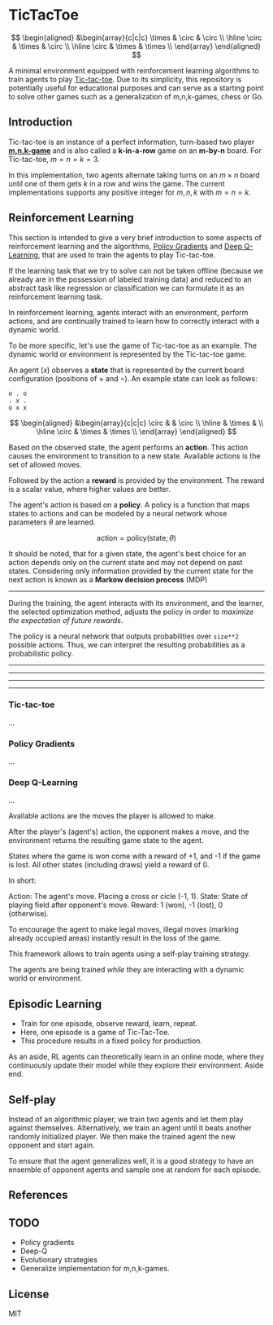 # TicTacToe

$$
\begin{aligned}
&\begin{array}{c|c|c}
\times & \circ & \circ \\
\hline
\circ & \times &  \circ \\
\hline
\circ & \times & \times \\
\end{array}
\end{aligned}
$$

A minimal environment equipped with reinforcement learning algorithms to train agents to play [Tic-tac-toe](https://en.wikipedia.org/wiki/Tic-tac-toe). Due to its simplicity, this repository is potentially useful for educational purposes and can serve as a starting point to solve other games such as a generalization of m,n,k-games, chess or Go.


## Introduction

Tic-tac-toe is an instance of a perfect information, turn-based two player [**m,n,k-game**]( https://en.wikipedia.org/wiki/M,n,k-game) and is also called a **k-in-a-row** game on an **m-by-n** board. For Tic-tac-toe, $m=n=k=3$.

In this implementation, two agents alternate taking turns on an $m \times n$ board until one of them gets $k$ in a row and wins the game. The current implementations supports any positive integer for $m,n,k$ with $m=n=k$.


## Reinforcement Learning

This section is intended to give a very brief introduction to some aspects of reinforcement learning and the algorithms, [Policy Gradients](#policy-gradients) and [Deep Q-Learning](#deep-q-learning), that are used to train the agents to play Tic-tac-toe.

If the learning task that we try to solve can not be taken offline (because we already are in the possession of labeled training data) and reduced to an abstract task like regression or classification we can formulate it as an reinforcement learning task.

In reinforcement learning, agents interact with an environment, perform actions, and are continually trained to learn how to correctly interact with a dynamic world.

To be more specific, let's use the game of Tic-tac-toe as an example. The dynamic world or environment is represented by the Tic-tac-toe game.

An agent ($x$) observes a **state** that is represented by the current board configuration (positions of $\times$ and $\circ$). An example state can look as follows:

```
o . o
. x .
o x x
```
$$
\begin{aligned}
&\begin{array}{c|c|c}
\circ &  & \circ \\
\hline
& \times &  \\
\hline
\circ & \times & \times \\
\end{array}
\end{aligned}
$$

Based on the observed state, the agent performs an **action**. This action causes the environment to transition to a new state. Available actions is the set of allowed moves.

Followed by the action a **reward** is provided by the environment. The reward is a scalar value, where higher values are better.

The agent's action is based on a **policy**. A policy is a function that maps states to actions and can be modeled by a neural network whose parameters $\theta$ are learned.

$$\text{action}= \text{policy}(\text{state}; \theta)$$

It should be noted, that for a given state, the agent's best choice for an action depends only on the current state and may not depend on past states. Considering only information provided by the current state for the next action is known as a **Markow decision process** (MDP) 

---

During the training, the agent interacts with its environment, and the learner, the selected optimization method, adjusts the policy in order to *maximize the expectation of future rewards*.

The policy is a neural network that outputs probabilities over `size**2` possible actions. Thus, we can interpret the resulting probabilities as a probabilistic policy.


---
---
---
---


### Tic-tac-toe

...


### Policy Gradients

...


### Deep Q-Learning

...


Available actions are the moves the player is allowed to make.

After the player's (agent's) action, the opponent makes a move, and the environment returns the resulting game state to the agent.

States where the game is won come with a reward of +1, and -1 if the game is lost. All other states (including draws) yield a reward of 0.

In short:

Action: The agent's move. Placing a cross or cicle (-1, 1).
State: State of playing field after opponent's move.
Reward: 1 (won), -1 (lost), 0 (otherwise).

To encourage the agent to make legal moves, illegal moves (marking already occupied areas) instantly result in the loss of the game. 

This framework allows to train agents using a self-play training strategy.

The agents are being trained *while* they are interacting with a dynamic world or environment. 



## Episodic Learning

- Train for one episode, observe reward, learn, repeat.
- Here, one episode is a game of Tic-Tac-Toe.
- This procedure results in a fixed policy for production.

As an aside, RL agents can theoretically learn in an online mode, where they continuously update their model while they explore their environment. Aside end.


## Self-play

Instead of an algorithmic player, we train two agents and let them play against themselves. Alternatively, we train an agent until it beats another randomly initialized player. We then make the trained agent the new opponent and start again.

To ensure that the agent generalizes well, it is a good strategy to have an ensemble of opponent agents and sample one at random for each episode. 


## References


## TODO

- Policy gradients
- Deep-Q
- Evolutionary strategies
- Generalize implementation for m,n,k-games.


## License

MIT
